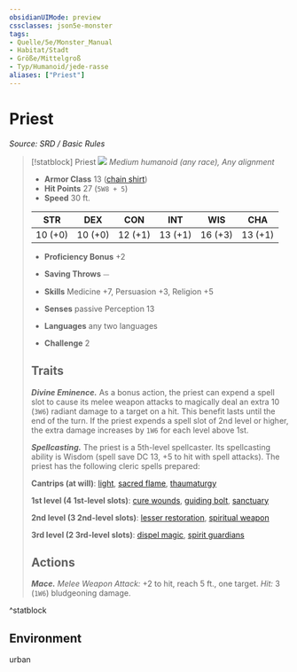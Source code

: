 ```yaml
---
obsidianUIMode: preview
cssclasses: json5e-monster
tags:
- Quelle/5e/Monster_Manual
- Habitat/Stadt
- Größe/Mittelgroß
- Typ/Humanoid/jede-rasse
aliases: ["Priest"]
---
```

# Priest
*Source: SRD / Basic Rules*  

> [!statblock] Priest
> ![](compendium/bestiary/humanoid/token/priest.png#token)
> *Medium humanoid (any race), Any alignment*
> 
> - **Armor Class** 13  ([chain shirt](compendium/items/chain-shirt.md))
> - **Hit Points** 27 (`5W8 + 5`)
> - **Speed** 30 ft.
> 
> |STR|DEX|CON|INT|WIS|CHA|
> |:---:|:---:|:---:|:---:|:---:|:---:|
> |10 (+0)|10 (+0)|12 (+1)|13 (+1)|16 (+3)|13 (+1)|
> 
> - **Proficiency Bonus** +2
> - **Saving Throws** ⏤
> - **Skills** Medicine +7, Persuasion +3, Religion +5
> - **Senses** passive Perception 13
> 
> - **Languages** any two languages
> - **Challenge** 2
> 
> ## Traits
> 
> ***Divine Eminence.*** As a bonus action, the priest can expend a spell slot to cause its melee weapon attacks to magically deal an extra 10 (`3W6`) radiant damage to a target on a hit. This benefit lasts until the end of the turn. If the priest expends a spell slot of 2nd level or higher, the extra damage increases by `1W6` for each level above 1st.
> 
> ***Spellcasting.*** The priest is a 5th-level spellcaster. Its spellcasting ability is Wisdom (spell save DC 13, +5 to hit with spell attacks). The priest has the following cleric spells prepared:
> 
> **Cantrips (at will)**: [light](compendium/spells/light.md), [sacred flame](compendium/spells/sacred-flame.md), [thaumaturgy](compendium/spells/thaumaturgy.md)
> 
> **1st level (4 1st-level slots)**: [cure wounds](compendium/spells/cure-wounds.md), [guiding bolt](compendium/spells/guiding-bolt.md), [sanctuary](compendium/spells/sanctuary.md)
> 
> **2nd level (3 2nd-level slots)**: [lesser restoration](compendium/spells/lesser-restoration.md), [spiritual weapon](compendium/spells/spiritual-weapon.md)
> 
> **3rd level (2 3rd-level slots)**: [dispel magic](compendium/spells/dispel-magic.md), [spirit guardians](compendium/spells/spirit-guardians.md)
> 
> ## Actions
> 
> ***Mace.*** *Melee Weapon Attack:* +2 to hit, reach 5 ft., one target. *Hit:* 3 (`1W6`) bludgeoning damage.

^statblock

## Environment

urban